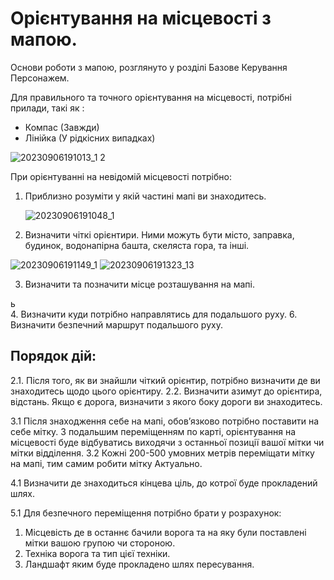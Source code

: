 # Орієнтування на місцевості з мапою.

Основи роботи з мапою, розглянуто у розділі Базове Керування Персонажем. 

Для правильного та точного орієнтування на місцевості, потрібні прилади, такі як : 
- Компас (Завжди)
- Лінійка (У рідкісних випадках)

 ![20230906191013_1 2](https://github.com/vsrJaguar/Materials/assets/83435477/a2de2c83-d589-460c-a80c-cec7cd52d6b5)

При орієнтуванні на невідомій місцевості потрібно: 
1. Приблизно розуміти у якій частині мапі ви знаходитесь.

   ![20230906191048_1](https://github.com/vsrJaguar/Materials/assets/83435477/ede1ffa9-d8dd-4a6e-9604-bbc5570133b0)

2. Визначити чіткі орієнтири. Ними можуть бути місто, заправка, будинок, водонапірна башта, скеляста гора, та інші.

![20230906191149_1](https://github.com/vsrJaguar/Materials/assets/83435477/242d5d67-c1ef-4fac-b30d-a306522608cd)
![20230906191323_1](https://github.com/vsrJaguar/Materials/assets/83435477/bc9de228-3771-40c4-ba8d-6e517a9c2a53)3
   
3. Визначити та позначити місце розташування на мапі.

ь  
4. Визначити куди потрібно направлятись для подальшого руху.
6. Визначити безпечний маршрут подальшого руху.

## Порядок дій:
2.1. Після того, як ви знайшли чіткий орієнтир, потрібно визначити де ви знаходитесь щодо цього орієнтиру.
2.2. Визначити азимут до орієнтира, відстань. Якщо є дорога, визначити з якого боку дороги ви знаходитесь.

3.1 Після знаходження себе на мапі, обовʼязково потрібно поставити на себе мітку. З подальшим переміщенням по карті,  орієнтування на місцевості буде відбуватись виходячи з останньої позиції вашої мітки чи мітки відділення.
3.2 Кожні 200-500 умовних метрів переміщати мітку на мапі, тим самим робити мітку Актуально.

4.1 Визначити де знаходиться кінцева ціль, до котрої буде прокладений шлях.

5.1  Для безпечного переміщення потрібно брати у розрахунок:
1. Місцевість де в останнє бачили ворога та на яку були поставлені мітки вашою групою чи стороною.
2. Техніка ворога та тип цієї техніки.
3. Ландшафт яким буде прокладено шлях  пересування.
